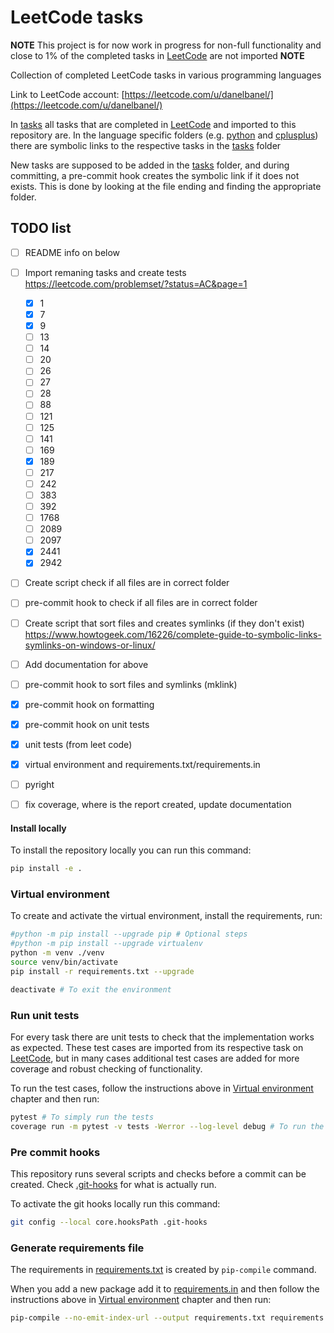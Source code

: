 # LeetCode tasks

__NOTE__ 
This project is for now work in progress for non-full functionality and close to 1% of the completed tasks in [LeetCode](https://leetcode.com/) are not imported 
__NOTE__

Collection of completed LeetCode tasks in various programming languages

Link to LeetCode account: [https://leetcode.com/u/danelbanel/](https://leetcode.com/u/danelbanel/)

In [tasks](tasks/) all tasks that are completed in [LeetCode](https://leetcode.com/) and imported to this repository are.
In the language specific folders (e.g. [python](python/) and [cplusplus](cplusplus/)) there are symbolic links to the respective tasks in the [tasks](tasks/) folder

New tasks are supposed to be added in the [tasks](tasks/) folder, and during committing, a pre-commit hook creates the symbolic link if it does not exists. This is done by looking at the file ending and finding the appropriate folder.

## TODO list
- [ ] README info on below 
- [ ] Import remaning tasks and create tests https://leetcode.com/problemset/?status=AC&page=1
    - [x] 1
    - [x] 7
    - [x] 9
    - [ ] 13
    - [ ] 14
    - [ ] 20
    - [ ] 26
    - [ ] 27
    - [ ] 28
    - [ ] 88
    - [ ] 121
    - [ ] 125
    - [ ] 141
    - [ ] 169
    - [x] 189
    - [ ] 217
    - [ ] 242
    - [ ] 383
    - [ ] 392
    - [ ] 1768
    - [ ] 2089
    - [ ] 2097
    - [x] 2441
    - [x] 2942
- [ ] Create script check if all files are in correct folder
- [ ] pre-commit hook to check if all files are in correct folder
- [ ] Create script that sort files and creates symlinks (if they don't exist) https://www.howtogeek.com/16226/complete-guide-to-symbolic-links-symlinks-on-windows-or-linux/
- [ ] Add documentation for above
- [ ] pre-commit hook to sort files and symlinks (mklink)
- [x] pre-commit hook on formatting
- [x] pre-commit hook on unit tests
- [x] unit tests (from leet code)
- [x] virtual environment and requirements.txt/requirements.in
- [ ] pyright
- [ ] fix coverage, where is the report created, update documentation


#### Install locally

To install the repository locally you can run this command:

```bash
pip install -e .
```

### Virtual environment

To create and activate the virtual environment, install the requirements, run:

```bash
#python -m pip install --upgrade pip # Optional steps
#python -m pip install --upgrade virtualenv
python -m venv ./venv
source venv/bin/activate
pip install -r requirements.txt --upgrade

deactivate # To exit the environment
```

### Run unit tests

For every task there are unit tests to check that the implementation works as expected. These test cases are imported from its respective task on [LeetCode](https://leetcode.com/), but in many cases additional test cases are added for more coverage and robust checking of functionality.

To run the test cases, follow the instructions above in [Virtual environment](#virtual-environment) chapter and then run:

```bash
pytest # To simply run the tests
coverage run -m pytest -v tests -Werror --log-level debug # To run the tests and create a report on the code coverage
```

### Pre commit hooks

This repository runs several scripts and checks before a commit can be created. Check [.git-hooks](.git-hooks/) for what is actually run.

To activate the git hooks locally run this command:
```bash
git config --local core.hooksPath .git-hooks
```

### Generate requirements file

The requirements in [requirements.txt](requirements.txt) is created by `pip-compile` command. 

When you add a new package add it to [requirements.in](requirements.in) and then follow the instructions above in [Virtual environment](#virtual-environment) chapter and then run:

```bash
pip-compile --no-emit-index-url --output requirements.txt requirements.in
```